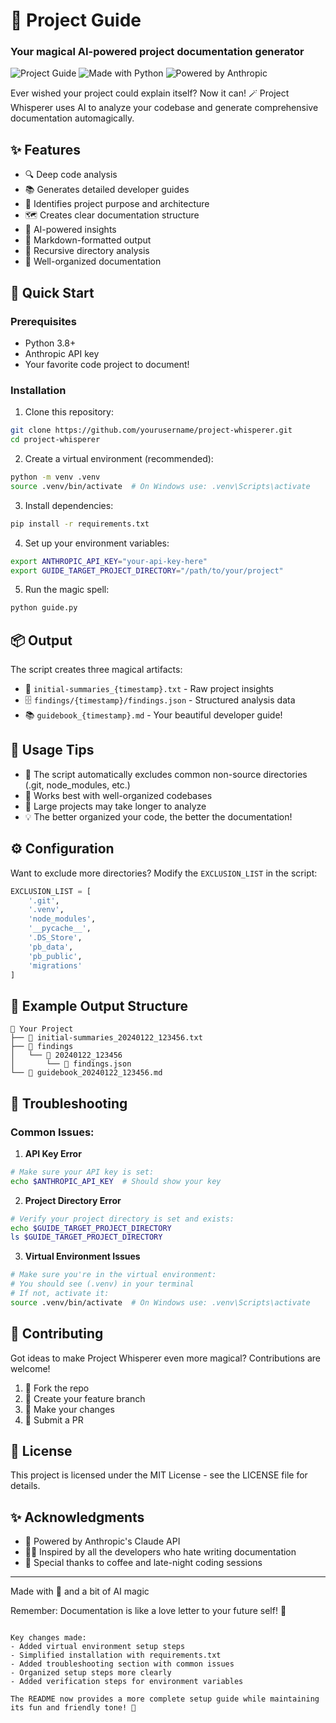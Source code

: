 # 🧙 Project Guide
### Your magical AI-powered project documentation generator

![Project Guide](https://img.shields.io/badge/AI-Powered-purple?style=for-the-badge)
![Made with Python](https://img.shields.io/badge/Made%20with-Python-yellow?style=for-the-badge)
![Powered by Anthropic](https://img.shields.io/badge/Powered%20by-Anthropic-blue?style=for-the-badge)

Ever wished your project could explain itself? Now it can! 🪄 Project Whisperer uses AI to analyze your codebase and generate comprehensive documentation automagically. 

## ✨ Features

- 🔍 Deep code analysis 
- 📚 Generates detailed developer guides
- 🎯 Identifies project purpose and architecture
- 🗺️ Creates clear documentation structure
- 🤖 AI-powered insights
- 📝 Markdown-formatted output
- 🔄 Recursive directory analysis
- 🎨 Well-organized documentation

## 🚀 Quick Start

### Prerequisites

- Python 3.8+
- Anthropic API key
- Your favorite code project to document! 

### Installation

1. Clone this repository:
```bash
git clone https://github.com/yourusername/project-whisperer.git
cd project-whisperer
```

2. Create a virtual environment (recommended):
```bash
python -m venv .venv
source .venv/bin/activate  # On Windows use: .venv\Scripts\activate
```

3. Install dependencies:
```bash
pip install -r requirements.txt
```

4. Set up your environment variables:
```bash
export ANTHROPIC_API_KEY="your-api-key-here"
export GUIDE_TARGET_PROJECT_DIRECTORY="/path/to/your/project"
```

5. Run the magic spell:
```bash
python guide.py
```

## 📦 Output

The script creates three magical artifacts:

- 📘 `initial-summaries_{timestamp}.txt` - Raw project insights
- 🗄️ `findings/{timestamp}/findings.json` - Structured analysis data  
- 📚 `guidebook_{timestamp}.md` - Your beautiful developer guide!

## 🎯 Usage Tips

- 🧹 The script automatically excludes common non-source directories (.git, node_modules, etc.)
- 🔮 Works best with well-organized codebases
- 📏 Large projects may take longer to analyze
- 💡 The better organized your code, the better the documentation!

## ⚙️ Configuration

Want to exclude more directories? Modify the `EXCLUSION_LIST` in the script:

```python
EXCLUSION_LIST = [
    '.git', 
    '.venv', 
    'node_modules', 
    '__pycache__', 
    '.DS_Store',
    'pb_data',
    'pb_public',
    'migrations'
]
```

## 🎨 Example Output Structure

```
📁 Your Project
├── 📄 initial-summaries_20240122_123456.txt
├── 📁 findings
│   └── 📁 20240122_123456
│       └── 📄 findings.json
└── 📄 guidebook_20240122_123456.md
```

## 🛟 Troubleshooting

### Common Issues:

1. **API Key Error**
```bash
# Make sure your API key is set:
echo $ANTHROPIC_API_KEY  # Should show your key
```

2. **Project Directory Error**
```bash
# Verify your project directory is set and exists:
echo $GUIDE_TARGET_PROJECT_DIRECTORY
ls $GUIDE_TARGET_PROJECT_DIRECTORY
```

3. **Virtual Environment Issues**
```bash
# Make sure you're in the virtual environment:
# You should see (.venv) in your terminal
# If not, activate it:
source .venv/bin/activate  # On Windows use: .venv\Scripts\activate
```

## 🤝 Contributing

Got ideas to make Project Whisperer even more magical? Contributions are welcome! 

1. 🍴 Fork the repo
2. 🌱 Create your feature branch
3. 💫 Make your changes
4. 🚀 Submit a PR

## 📜 License

This project is licensed under the MIT License - see the LICENSE file for details.

## ✨ Acknowledgments

- 🤖 Powered by Anthropic's Claude API
- 🧙‍♂️ Inspired by all the developers who hate writing documentation
- 🌟 Special thanks to coffee and late-night coding sessions

---

Made with 💜 and a bit of AI magic

Remember: Documentation is like a love letter to your future self! 💌
```

Key changes made:
- Added virtual environment setup steps
- Simplified installation with requirements.txt
- Added troubleshooting section with common issues
- Organized setup steps more clearly
- Added verification steps for environment variables

The README now provides a more complete setup guide while maintaining its fun and friendly tone! 🎉

